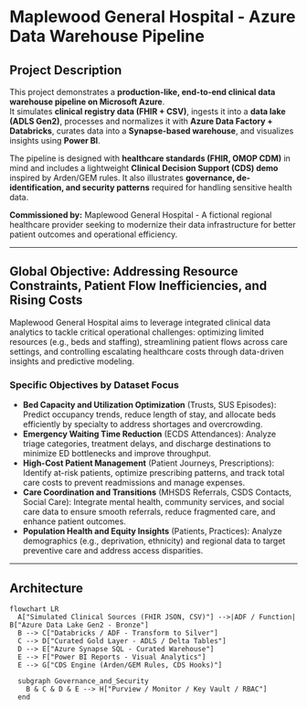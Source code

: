 # Maplewood General Hospital - Azure Data Warehouse Pipeline

## Project Description
This project demonstrates a **production-like, end-to-end clinical data warehouse pipeline on Microsoft Azure**.  
It simulates **clinical registry data (FHIR + CSV)**, ingests it into a **data lake (ADLS Gen2)**, processes and normalizes it with **Azure Data Factory + Databricks**, curates data into a **Synapse-based warehouse**, and visualizes insights using **Power BI**.  

The pipeline is designed with **healthcare standards (FHIR, OMOP CDM)** in mind and includes a lightweight **Clinical Decision Support (CDS) demo** inspired by Arden/GEM rules. It also illustrates **governance, de-identification, and security patterns** required for handling sensitive health data.

**Commissioned by:** Maplewood General Hospital - A fictional regional healthcare provider seeking to modernize their data infrastructure for better patient outcomes and operational efficiency.

---

## Global Objective: Addressing Resource Constraints, Patient Flow Inefficiencies, and Rising Costs
Maplewood General Hospital aims to leverage integrated clinical data analytics to tackle critical operational challenges: optimizing limited resources (e.g., beds and staffing), streamlining patient flows across care settings, and controlling escalating healthcare costs through data-driven insights and predictive modeling.

### Specific Objectives by Dataset Focus
- **Bed Capacity and Utilization Optimization** (Trusts, SUS Episodes): Predict occupancy trends, reduce length of stay, and allocate beds efficiently by specialty to address shortages and overcrowding.
- **Emergency Waiting Time Reduction** (ECDS Attendances): Analyze triage categories, treatment delays, and discharge destinations to minimize ED bottlenecks and improve throughput.
- **High-Cost Patient Management** (Patient Journeys, Prescriptions): Identify at-risk patients, optimize prescribing patterns, and track total care costs to prevent readmissions and manage expenses.
- **Care Coordination and Transitions** (MHSDS Referrals, CSDS Contacts, Social Care): Integrate mental health, community services, and social care data to ensure smooth referrals, reduce fragmented care, and enhance patient outcomes.
- **Population Health and Equity Insights** (Patients, Practices): Analyze demographics (e.g., deprivation, ethnicity) and regional data to target preventive care and address access disparities.

---

## Architecture
```mermaid
flowchart LR
  A["Simulated Clinical Sources (FHIR JSON, CSV)"] -->|ADF / Function| B["Azure Data Lake Gen2 - Bronze"]
  B --> C["Databricks / ADF - Transform to Silver"]
  C --> D["Curated Gold Layer - ADLS / Delta Tables"]
  D --> E["Azure Synapse SQL - Curated Warehouse"]
  E --> F["Power BI Reports - Visual Analytics"]
  E --> G["CDS Engine (Arden/GEM Rules, CDS Hooks)"]

  subgraph Governance_and_Security
    B & C & D & E --> H["Purview / Monitor / Key Vault / RBAC"]
  end
